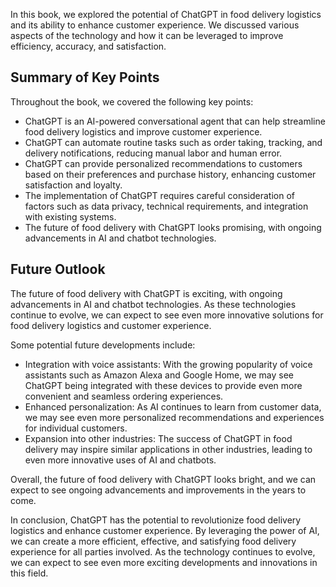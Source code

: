 
In this book, we explored the potential of ChatGPT in food delivery logistics and its ability to enhance customer experience. We discussed various aspects of the technology and how it can be leveraged to improve efficiency, accuracy, and satisfaction.

Summary of Key Points
---------------------

Throughout the book, we covered the following key points:

* ChatGPT is an AI-powered conversational agent that can help streamline food delivery logistics and improve customer experience.
* ChatGPT can automate routine tasks such as order taking, tracking, and delivery notifications, reducing manual labor and human error.
* ChatGPT can provide personalized recommendations to customers based on their preferences and purchase history, enhancing customer satisfaction and loyalty.
* The implementation of ChatGPT requires careful consideration of factors such as data privacy, technical requirements, and integration with existing systems.
* The future of food delivery with ChatGPT looks promising, with ongoing advancements in AI and chatbot technologies.

Future Outlook
--------------

The future of food delivery with ChatGPT is exciting, with ongoing advancements in AI and chatbot technologies. As these technologies continue to evolve, we can expect to see even more innovative solutions for food delivery logistics and customer experience.

Some potential future developments include:

* Integration with voice assistants: With the growing popularity of voice assistants such as Amazon Alexa and Google Home, we may see ChatGPT being integrated with these devices to provide even more convenient and seamless ordering experiences.
* Enhanced personalization: As AI continues to learn from customer data, we may see even more personalized recommendations and experiences for individual customers.
* Expansion into other industries: The success of ChatGPT in food delivery may inspire similar applications in other industries, leading to even more innovative uses of AI and chatbots.

Overall, the future of food delivery with ChatGPT looks bright, and we can expect to see ongoing advancements and improvements in the years to come.

In conclusion, ChatGPT has the potential to revolutionize food delivery logistics and enhance customer experience. By leveraging the power of AI, we can create a more efficient, effective, and satisfying food delivery experience for all parties involved. As the technology continues to evolve, we can expect to see even more exciting developments and innovations in this field.
